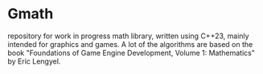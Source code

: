 # Gmath

repository for work in progress math library, written using C++23, mainly intended for graphics and games. A lot of the
algorithms are based on the book "Foundations of Game Engine Development, Volume 1: Mathematics" by Eric Lengyel.